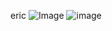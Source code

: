 eric ![Image](https://github.com/user-attachments/assets/dcee1a2b-011a-4f75-8256-2cc109df91cb)
![image](https://github.com/user-attachments/assets/68e88e12-5687-49d4-b525-4b4412533f9c)
